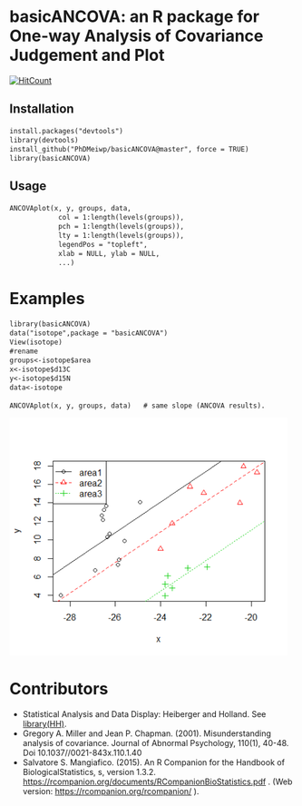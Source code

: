 # basicANCOVA: an R package for One-way Analysis of Covariance Judgement and Plot

[![HitCount](http://hits.dwyl.io/PhDMeiwp/basicANCOVA.svg)](http://hits.dwyl.io/PhDMeiwp/basicANCOVA)

## Installation

	install.packages("devtools")
	library(devtools)   
	install_github("PhDMeiwp/basicANCOVA@master", force = TRUE)
	library(basicANCOVA)


## Usage

    ANCOVAplot(x, y, groups, data, 
       			col = 1:length(levels(groups)),
       			pch = 1:length(levels(groups)),
       			lty = 1:length(levels(groups)),
       			legendPos = "topleft",
				xlab = NULL, ylab = NULL, 
       			...)


# Examples
	

    library(basicANCOVA)
    data("isotope",package = "basicANCOVA")
    View(isotope)
    #rename
    groups<-isotope$area
    x<-isotope$d13C
    y<-isotope$d15N
    data<-isotope
    
    ANCOVAplot(x, y, groups, data)   # same slope (ANCOVA results).

 <img src="docs/images/Fig.slope1.png" width="490" align= center/>

 # Contributors
 
 - Statistical Analysis and Data Display: Heiberger and Holland. See [library(HH)](https://github.com/cran/HH/blob/master/R/ancovaplot.R#subset=(cc==cci)).
 - Gregory A. Miller and Jean P. Chapman. (2001). Misunderstanding analysis of covariance. Journal of Abnormal Psychology, 110(1), 40-48. Doi 10.1037//0021-843x.110.1.40
 - Salvatore S. Mangiafico. (2015). An R Companion for the Handbook of BiologicalStatistics, s, version 1.3.2. https://rcompanion.org/documents/RCompanionBioStatistics.pdf . (Web version: https://rcompanion.org/rcompanion/ ).
